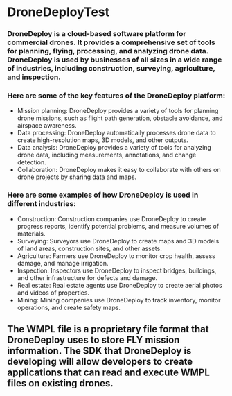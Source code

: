 # DroneDeployTest

### DroneDeploy is a cloud-based software platform for commercial drones. It provides a comprehensive set of tools for planning, flying, processing, and analyzing drone data. DroneDeploy is used by businesses of all sizes in a wide range of industries, including construction, surveying, agriculture, and inspection.

### Here are some of the key features of the DroneDeploy platform:

- Mission planning: DroneDeploy provides a variety of tools for planning drone missions, such as flight path generation, obstacle avoidance, and airspace awareness.
- Data processing: DroneDeploy automatically processes drone data to create high-resolution maps, 3D models, and other outputs.
- Data analysis: DroneDeploy provides a variety of tools for analyzing drone data, including measurements, annotations, and change detection.
- Collaboration: DroneDeploy makes it easy to collaborate with others on drone projects by sharing data and maps.

### Here are some examples of how DroneDeploy is used in different industries:

- Construction: Construction companies use DroneDeploy to create progress reports, identify potential problems, and measure volumes of materials.
- Surveying: Surveyors use DroneDeploy to create maps and 3D models of land areas, construction sites, and other assets.
- Agriculture: Farmers use DroneDeploy to monitor crop health, assess damage, and manage irrigation.
- Inspection: Inspectors use DroneDeploy to inspect bridges, buildings, and other infrastructure for defects and damage.
- Real estate: Real estate agents use DroneDeploy to create aerial photos and videos of properties.
- Mining: Mining companies use DroneDeploy to track inventory, monitor operations, and create safety maps.


## The WMPL file is a proprietary file format that DroneDeploy uses to store FLY mission information. The SDK that DroneDeploy is developing will allow developers to create applications that can read and execute WMPL files on existing drones.
